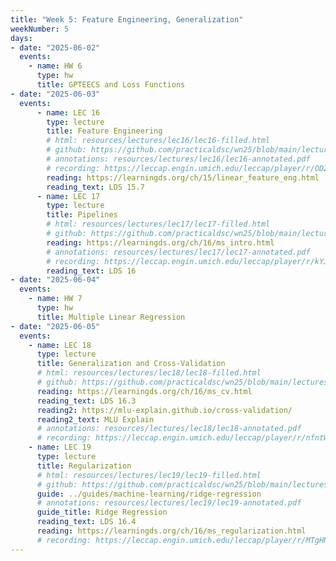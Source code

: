 ```yaml
---
title: "Week 5: Feature Engineering, Generalization"
weekNumber: 5
days:
- date: "2025-06-02"
  events:
    - name: HW 6
      type: hw
      title: GPTEECS and Loss Functions
- date: "2025-06-03"
  events:
      - name: LEC 16
        type: lecture
        title: Feature Engineering
        # html: resources/lectures/lec16/lec16-filled.html
        # github: https://github.com/practicaldsc/wn25/blob/main/lectures/lec16/
        # annotations: resources/lectures/lec16/lec16-annotated.pdf
        # recording: https://leccap.engin.umich.edu/leccap/player/r/ODZGzR
        reading: https://learningds.org/ch/15/linear_feature_eng.html
        reading_text: LDS 15.7
      - name: LEC 17
        type: lecture
        title: Pipelines
        # html: resources/lectures/lec17/lec17-filled.html
        # github: https://github.com/practicaldsc/wn25/blob/main/lectures/lec17/
        reading: https://learningds.org/ch/16/ms_intro.html
        # annotations: resources/lectures/lec17/lec17-annotated.pdf
        # recording: https://leccap.engin.umich.edu/leccap/player/r/kYJ2ap
        reading_text: LDS 16
- date: "2025-06-04"
  events:
    - name: HW 7
      type: hw
      title: Multiple Linear Regression
- date: "2025-06-05"
  events:
    - name: LEC 18
      type: lecture
      title: Generalization and Cross-Validation
      # html: resources/lectures/lec18/lec18-filled.html
      # github: https://github.com/practicaldsc/wn25/blob/main/lectures/lec18/
      reading: https://learningds.org/ch/16/ms_cv.html
      reading_text: LDS 16.3
      reading2: https://mlu-explain.github.io/cross-validation/
      reading2_text: MLU Explain
      # annotations: resources/lectures/lec18/lec18-annotated.pdf
      # recording: https://leccap.engin.umich.edu/leccap/player/r/nfntWB
    - name: LEC 19
      type: lecture
      title: Regularization
      # html: resources/lectures/lec19/lec19-filled.html
      # github: https://github.com/practicaldsc/wn25/blob/main/lectures/lec19/
      guide: ../guides/machine-learning/ridge-regression
      # annotations: resources/lectures/lec19/lec19-annotated.pdf
      guide_title: Ridge Regression
      reading_text: LDS 16.4
      reading: https://learningds.org/ch/16/ms_regularization.html
      # recording: https://leccap.engin.umich.edu/leccap/player/r/MTgHNh
---
```

  
